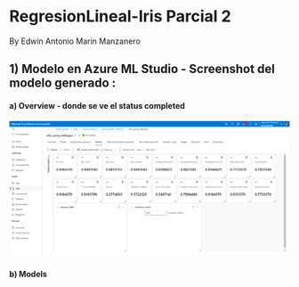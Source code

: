 # RegresionLineal-Iris Parcial 2
By Edwin Antonio Marin Manzanero


## 1) Modelo en Azure ML Studio  - Screenshot del modelo generado :

  #### a) Overview - donde se ve el status completed

![alt text](https://github.com/EdwinMarin01/RegresionLineal-Iris/blob/df6af49372195b25d6fa178d0cd13fef5cc1e6b0/AzureModel/Metrics.png)

  #### b) Models

